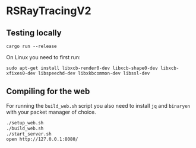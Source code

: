 # RSRayTracingV2

## Testing locally

```
cargo run --release
```

On Linux you need to first run:

```
sudo apt-get install libxcb-render0-dev libxcb-shape0-dev libxcb-xfixes0-dev libspeechd-dev libxkbcommon-dev libssl-dev
```

## Compiling for the web

For running the `build_web.sh` script you also need to install `jq` and `binaryen` with your packet manager of choice.

``` sh
./setup_web.sh
./build_web.sh
./start_server.sh
open http://127.0.0.1:8080/
```
